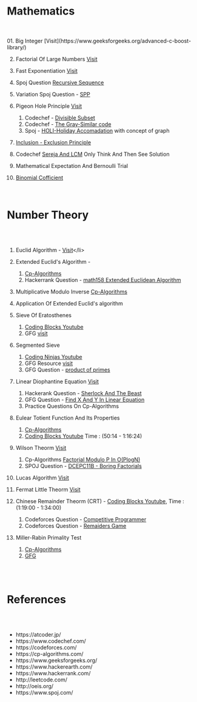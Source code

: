 


<h1>Mathematics</h1><br><br>
01.  Big Integer [Visit](https://www.geeksforgeeks.org/advanced-c-boost-library/)

02.  Factorial Of Large Numbers [Visit](https://www.geeksforgeeks.org/factorial-large-number/) 

03.  Fast Exponentiation [Visit](https://cp-algorithms.com/algebra/binary-exp.html)

04.  Spoj Question [Recursive Sequence](https://www.spoj.com/problems/SEQ/)

05.  Variation Spoj Question - [SPP](https://www.spoj.com/problems/SPP/)

06.  Pigeon Hole Principle [Visit](https://www.geeksforgeeks.org/discrete-mathematics-the-pigeonhole-principle/)
	<ol>
	<li>Codechef - [Divisible Subset](https://www.codechef.com/problems/DIVSUBS)</li>
	<li>Codechef - [The Gray-Similar code](https://www.codechef.com/problems/GRAYSC)</li>
	<li>Spoj - [HOLI-Holiday Accomadation](https://www.spoj.com/problems/HOLI/) with concept of graph</li>
	</ol>
07.  [Inclusion - Exclusion Principle](https://cp-algorithms.com/combinatorics/inclusion-exclusion.html)

08.  Codechef [Sereja And LCM](https://www.codechef.com/problems/SEALCM) Only Think And Then See Solution

09.  Mathematical Expectation And Bernoulli Trial

10.  [Binomial Cofficient](https://cp-algorithms.com/combinatorics/binomial-coefficients.html) 
<br><br><br>

<h1>Number Theory</h1><br><br>

01.  Euclid Algorithm - [Visit](https://www.hackerrank.com/challenges/functional-programming-warmups-in-recursion---gcd/problem#:~:text=Given%20two%20integers%2C%20and%20%2C%20a,at%20a%20more%20efficient%20implementation.)</li>

02.  Extended Euclid's Algorithm - 
	<ol>
	<li>[Cp-Algorithms](https://Cp-Algorithms.com/algebra/extended-euclid-algorithm.html/)</li>
	<li>Hackerrank Question - [math158 Extended Euclidean Algorithm](https://www.hackerrank.com/contests/test-contest-47/challenges/m158-multiple-euclid/)</li>
	</ol>

03. Multiplicative Modulo Inverse [Cp-Algorithms](https://cp-algorithms.com/algebra/module-inverse.html)

04. Application Of Extended Euclid's algorithm

05. Sieve Of Eratosthenes<ol><li>[Coding Blocks Youtube](https://www.youtube.com/watch?v=yB57bcffJo4)</li><li>GFG [visit](https://www.geeksforgeeks.org/sieve-of-eratosthenes/)</li></ol>

06. Segmented Sieve<ol><li>[Coding Ninjas Youtube](https://www.youtube.com/watch?v=fByR5N-TseY&list=PLdTHVf36gGv86MNHZjJCQqGwGyxO8aa_C&index=18)</li><li>GFG Resource [visit](https://www.geeksforgeeks.org/segmented-sieve)</li><li>GFG Question - [product of primes](https://practice.geeksforgeeks.org/problems/product-of-primes)</li></ol>

07. Linear Diophantine Equation [Visit](https://cp-algorithms.com/algebra/linear-diophantine-equation.html)<ol><li>Hackerank Question - [Sherlock And The Beast](https://www.hackerrank.com/challenges/sherlock-and-the-beast/problem)</li><li>GFG Question - [Find X And Y In Linear Equation](https://practice.geeksforgeeks.org/problems/find-x-and-y-in-linear-equation/0)</li><li>Practice Questions On Cp-Algorithms</li></ol>  

08. Eulear Totient Function And Its Properties<ol><li>[Cp-Algorithms](https://cp-algorithms.com/algebra/phi-function.html)</li><li>[Coding Blocks Youtube](https://www.youtube.com/watch?v=vPum8EqmFz0) Time : (50:14 - 1:16:24)</li></ol>

09. Wilson Theorm [Visit](https://www.geeksforgeeks.org/wilsons-theorem)<ol><li>Cp-Algorithms [Factorial Modulo P In O(PlogN)](https://cp-algorithms.com/algebra/factorial-modulo.html)</li><li>SPOJ Question - [DCEPC11B - Boring Factorials](https://www.spoj.com/problems/DCEPC11B)</li></ol>

10. Lucas Algorithm [Visit](https://www.hackerearth.com/practice/notes/ncr-mod-mod-lucas-theorem)
    
11. Fermat Little Theorm [Visit](https://www.youtube.com/watch?v=aGjfSTr_0AE)
  
12. Chinese Remainder Theorm (CRT) - [Coding Blocks Youtube](https://www.youtube.com/watch?v=vPum8EqmFz0), Time : (1:19:00 - 1:34:00)<ol><li>Codeforces Question - [Competitive Programmer](https://codeforces.com/problemset/problem/1266/A)</li><li>Codeforces Question - [Remaiders Game](https://codeforces.com/contest/688/problem/D)</li></ol>

13. Miller-Rabin Primality Test <ol><li>[Cp-Algorithms](https://cp-algorithms.com/algebra/primality_tests.html)</li><li>[GFG](https://www.geeksforgeeks.org/primality-test-set-3-miller-rabin/)</li></ol>
<br><br><br>

<h1>References</h1><br><br> 
<ul>
<li> https://atcoder.jp/</li>
<li> https://www.codechef.com/</li>
<li> https://codeforces.com/</li>
<li> https://cp-algorithms.com/</li>
<li> https://www.geeksforgeeks.org/</li>
<li> https://www.hackerearth.com/</li>
<li> https://www.hackerrank.com/</li>
<li> http://leetcode.com/</li>
<li> http://oeis.org/</li>
<li> https://www.spoj.com/</li>
</ul>	












